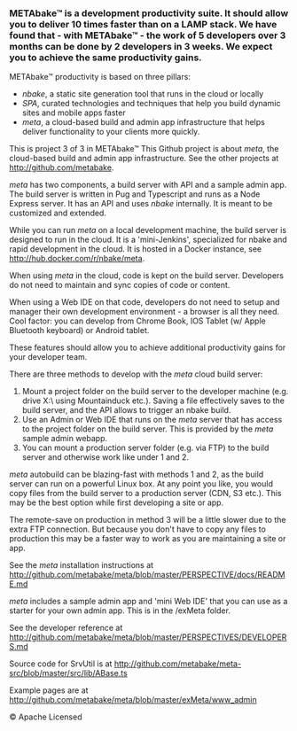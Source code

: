 
### METAbake&trade; is a development productivity suite. It should allow you to deliver 10 times faster than on a LAMP stack. We have found that - with METAbake&trade; - the work of 5 developers over 3 months can be done by 2 developers in 3 weeks. We expect you to achieve the same productivity gains.

METAbake&trade; productivity is based on three pillars: 
- _nbake_, a static site generation tool that runs in the cloud or locally
- _SPA_, curated technologies and techniques that help you build dynamic sites and mobile apps faster
- _meta_, a cloud-based build and admin app infrastructure that helps deliver functionality to your clients more quickly.

This is project 3 of 3 in METAbake&trade; This Github project is about _meta_, the cloud-based build and admin app infrastructure. See the other projects at http://github.com/metabake.

_meta_ has two components, a build server with API and a sample admin app.
The build server is written in Pug and Typescript and runs as a Node Express server. It has an API and uses _nbake_ internally. It is meant to be customized and extended.

While you can run _meta_ on a local development machine, the build server is designed to run in the cloud. It is a 'mini-Jenkins', specialized for nbake and rapid development in the cloud. It is hosted in a Docker instance, see  http://hub.docker.com/r/nbake/meta.

When using _meta_ in the cloud, code is kept on the build server. Developers do not need to maintain and sync copies of code or content.

When using a Web IDE on that code, developers do not need to setup and manager their own development environment - a browser is all they need. Cool factor: you can develop from Chrome Book, IOS Tablet (w/ Apple Bluetooth keyboard) or Android tablet.

These features should allow you to achieve additional productivity gains for your developer team.

There are three methods to develop with the _meta_ cloud build server:

1. Mount a project folder on the build server to the developer machine (e.g. drive X:\\ using Mountainduck etc.). Saving a file effectively saves to the build server, and the API allows to trigger an nbake build.
2. Use an Admin or Web IDE that runs on the _meta_ server that has access to the project folder on the build server. This is provided by the _meta_ sample admin webapp. 
3. You can mount a production server folder (e.g. via FTP) to the build server and otherwise work like under 1 and 2. 

_meta_ autobuild can be blazing-fast with methods 1 and 2, as the build server can run on a powerful Linux box. At any point you like, you would copy files from the build server to a production server (CDN, S3 etc.). This may be the best option while first developing a site or app.

The remote-save on production in method 3 will be a little slower due to the extra FTP connection. But because you don't have to copy any files to production this may be a faster way to work as you are maintaining a site or app. 

See the _meta_ installation instructions at 
http://github.com/metabake/meta/blob/master/PERSPECTIVE/docs/README.md

_meta_ includes a sample admin app and 'mini Web IDE' that you can use as a starter for your own admin app. This is in the /exMeta folder.

See the developer reference at http://github.com/metabake/meta/blob/master/PERSPECTIVES/DEVELOPERS.md

Source code for SrvUtil is at http://github.com/metabake/meta-src/blob/master/src/lib/ABase.ts

Example pages are at http://github.com/metabake/meta/blob/master/exMeta/www_admin

&copy; Apache Licensed
